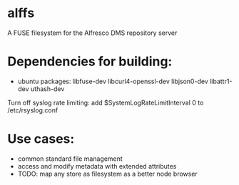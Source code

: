 alffs
=====

A FUSE filesystem for the Alfresco DMS repository server


Dependencies for building:
=========================

* ubuntu packages: libfuse-dev libcurl4-openssl-dev libjson0-dev libattr1-dev uthash-dev

Turn off syslog rate limiting:
add $SystemLogRateLimitInterval 0 to /etc/rsyslog.conf

Use cases:
=========

* common standard file management
* access and modify metadata with extended attributes
* TODO: map any store as filesystem as a better node browser 


